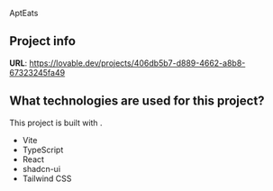 AptEats
## Project info

**URL**: https://lovable.dev/projects/406db5b7-d889-4662-a8b8-67323245fa49


## What technologies are used for this project?

This project is built with .

- Vite
- TypeScript
- React
- shadcn-ui
- Tailwind CSS

